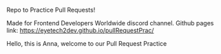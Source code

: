 Repo to Practice Pull Requests!

Made for Frontend Developers Worldwide discord channel.
Github pages link:
https://eyetech2dev.github.io/pullRequestPrac/

Hello, this is Anna, welcome to our Pull Request Practice
